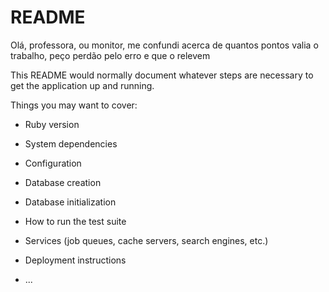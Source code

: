 # README

Olá, professora, ou monitor, me confundi acerca de quantos pontos valia o trabalho, peço perdão pelo erro e que o relevem

This README would normally document whatever steps are necessary to get the
application up and running.

Things you may want to cover:

* Ruby version

* System dependencies

* Configuration

* Database creation

* Database initialization

* How to run the test suite

* Services (job queues, cache servers, search engines, etc.)

* Deployment instructions

* ...
